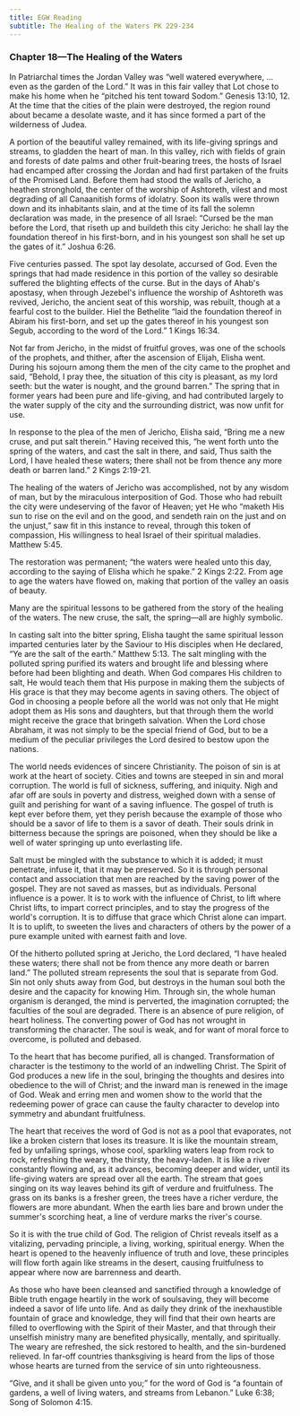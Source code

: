 ```yaml
---
title: EGW Reading
subtitle: The Healing of the Waters PK 229-234
---
```


### Chapter 18—The Healing of the Waters

In Patriarchal times the Jordan Valley was “well watered everywhere, ... even as the garden of the Lord.” It was in this fair valley that Lot chose to make his home when he “pitched his tent toward Sodom.” Genesis 13:10, 12. At the time that the cities of the plain were destroyed, the region round about became a desolate waste, and it has since formed a part of the wilderness of Judea.

A portion of the beautiful valley remained, with its life-giving springs and streams, to gladden the heart of man. In this valley, rich with fields of grain and forests of date palms and other fruit-bearing trees, the hosts of Israel had encamped after crossing the Jordan and had first partaken of the fruits of the Promised Land. Before them had stood the walls of Jericho, a heathen stronghold, the center of the worship of Ashtoreth, vilest and most degrading of all Canaanitish forms of idolatry. Soon its walls were thrown down and its inhabitants slain, and at the time of its fall the solemn declaration was made, in the presence of all Israel: “Cursed be the man before the Lord, that riseth up and buildeth this city Jericho: he shall lay the foundation thereof in his first-born, and in his youngest son shall he set up the gates of it.” Joshua 6:26.

Five centuries passed. The spot lay desolate, accursed of God. Even the springs that had made residence in this portion of the valley so desirable suffered the blighting effects of the curse. But in the days of Ahab's apostasy, when through Jezebel's influence the worship of Ashtoreth was revived, Jericho, the ancient seat of this worship, was rebuilt, though at a fearful cost to the builder. Hiel the Bethelite “laid the foundation thereof in Abiram his first-born, and set up the gates thereof in his youngest son Segub, according to the word of the Lord.” 1 Kings 16:34.

Not far from Jericho, in the midst of fruitful groves, was one of the schools of the prophets, and thither, after the ascension of Elijah, Elisha went. During his sojourn among them the men of the city came to the prophet and said, “Behold, I pray thee, the situation of this city is pleasant, as my lord seeth: but the water is nought, and the ground barren.” The spring that in former years had been pure and life-giving, and had contributed largely to the water supply of the city and the surrounding district, was now unfit for use.

In response to the plea of the men of Jericho, Elisha said, “Bring me a new cruse, and put salt therein.” Having received this, “he went forth unto the spring of the waters, and cast the salt in there, and said, Thus saith the Lord, I have healed these waters; there shall not be from thence any more death or barren land.” 2 Kings 2:19-21.

The healing of the waters of Jericho was accomplished, not by any wisdom of man, but by the miraculous interposition of God. Those who had rebuilt the city were undeserving of the favor of Heaven; yet He who “maketh His sun to rise on the evil and on the good, and sendeth rain on the just and on the unjust,” saw fit in this instance to reveal, through this token of compassion, His willingness to heal Israel of their spiritual maladies. Matthew 5:45.

The restoration was permanent; “the waters were healed unto this day, according to the saying of Elisha which he spake.” 2 Kings 2:22. From age to age the waters have flowed on, making that portion of the valley an oasis of beauty.

Many are the spiritual lessons to be gathered from the story of the healing of the waters. The new cruse, the salt, the spring—all are highly symbolic.

In casting salt into the bitter spring, Elisha taught the same spiritual lesson imparted centuries later by the Saviour to His disciples when He declared, “Ye are the salt of the earth.” Matthew 5:13. The salt mingling with the polluted spring purified its waters and brought life and blessing where before had been blighting and death. When God compares His children to salt, He would teach them that His purpose in making them the subjects of His grace is that they may become agents in saving others. The object of God in choosing a people before all the world was not only that He might adopt them as His sons and daughters, but that through them the world might receive the grace that bringeth salvation. When the Lord chose Abraham, it was not simply to be the special friend of God, but to be a medium of the peculiar privileges the Lord desired to bestow upon the nations.

The world needs evidences of sincere Christianity. The poison of sin is at work at the heart of society. Cities and towns are steeped in sin and moral corruption. The world is full of sickness, suffering, and iniquity. Nigh and afar off are souls in poverty and distress, weighed down with a sense of guilt and perishing for want of a saving influence. The gospel of truth is kept ever before them, yet they perish because the example of those who should be a savor of life to them is a savor of death. Their souls drink in bitterness because the springs are poisoned, when they should be like a well of water springing up unto everlasting life.

Salt must be mingled with the substance to which it is added; it must penetrate, infuse it, that it may be preserved. So it is through personal contact and association that men are reached by the saving power of the gospel. They are not saved as masses, but as individuals. Personal influence is a power. It is to work with the influence of Christ, to lift where Christ lifts, to impart correct principles, and to stay the progress of the world's corruption. It is to diffuse that grace which Christ alone can impart. It is to uplift, to sweeten the lives and characters of others by the power of a pure example united with earnest faith and love.

Of the hitherto polluted spring at Jericho, the Lord declared, “I have healed these waters; there shall not be from thence any more death or barren land.” The polluted stream represents the soul that is separate from God. Sin not only shuts away from God, but destroys in the human soul both the desire and the capacity for knowing Him. Through sin, the whole human organism is deranged, the mind is perverted, the imagination corrupted; the faculties of the soul are degraded. There is an absence of pure religion, of heart holiness. The converting power of God has not wrought in transforming the character. The soul is weak, and for want of moral force to overcome, is polluted and debased.

To the heart that has become purified, all is changed. Transformation of character is the testimony to the world of an indwelling Christ. The Spirit of God produces a new life in the soul, bringing the thoughts and desires into obedience to the will of Christ; and the inward man is renewed in the image of God. Weak and erring men and women show to the world that the redeeming power of grace can cause the faulty character to develop into symmetry and abundant fruitfulness.

The heart that receives the word of God is not as a pool that evaporates, not like a broken cistern that loses its treasure. It is like the mountain stream, fed by unfailing springs, whose cool, sparkling waters leap from rock to rock, refreshing the weary, the thirsty, the heavy-laden. It is like a river constantly flowing and, as it advances, becoming deeper and wider, until its life-giving waters are spread over all the earth. The stream that goes singing on its way leaves behind its gift of verdure and fruitfulness. The grass on its banks is a fresher green, the trees have a richer verdure, the flowers are more abundant. When the earth lies bare and brown under the summer's scorching heat, a line of verdure marks the river's course.

So it is with the true child of God. The religion of Christ reveals itself as a vitalizing, pervading principle, a living, working, spiritual energy. When the heart is opened to the heavenly influence of truth and love, these principles will flow forth again like streams in the desert, causing fruitfulness to appear where now are barrenness and dearth.

As those who have been cleansed and sanctified through a knowledge of Bible truth engage heartily in the work of soulsaving, they will become indeed a savor of life unto life. And as daily they drink of the inexhaustible fountain of grace and knowledge, they will find that their own hearts are filled to overflowing with the Spirit of their Master, and that through their unselfish ministry many are benefited physically, mentally, and spiritually. The weary are refreshed, the sick restored to health, and the sin-burdened relieved. In far-off countries thanksgiving is heard from the lips of those whose hearts are turned from the service of sin unto righteousness.

“Give, and it shall be given unto you;” for the word of God is “a fountain of gardens, a well of living waters, and streams from Lebanon.” Luke 6:38; Song of Solomon 4:15.